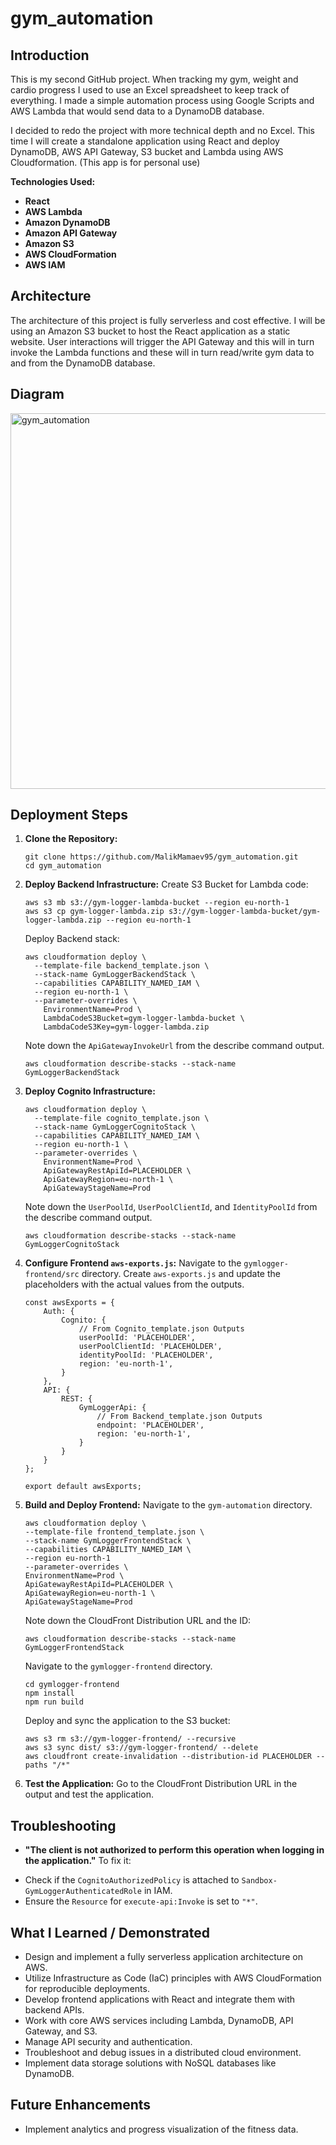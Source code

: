 # gym_automation
## Introduction
This is my second GitHub project. When tracking my gym, weight and cardio progress I used to use an Excel spreadsheet to keep track of everything. I made a simple automation process using Google Scripts and AWS Lambda that would send data to a DynamoDB database. 

I decided to redo the project with more technical depth and no Excel. This time I will create a standalone application using React and deploy DynamoDB, AWS API Gateway, S3 bucket and Lambda using AWS Cloudformation. (This app is for personal use)

**Technologies Used:**
* **React**
* **AWS Lambda**
* **Amazon DynamoDB**
* **Amazon API Gateway**
* **Amazon S3**
* **AWS CloudFormation**
* **AWS IAM**

## Architecture
The architecture of this project is fully serverless and cost effective. I will be using an Amazon S3 bucket to host the React application as a static website. User interactions will trigger the API Gateway and this will in turn invoke the Lambda functions and these will in turn read/write gym data to and from the DynamoDB database. 

## Diagram
<img width="601" height="601" alt="gym_automation" src="https://github.com/user-attachments/assets/6ea20ebd-c5cf-4e7f-a08b-1bfe801b4aac" />

## Deployment Steps

1.  **Clone the Repository:**
    ```
    git clone https://github.com/MalikMamaev95/gym_automation.git
    cd gym_automation
    ```

2.  **Deploy Backend Infrastructure:**
    Create S3 Bucket for Lambda code:
    ```
    aws s3 mb s3://gym-logger-lambda-bucket --region eu-north-1 
    aws s3 cp gym-logger-lambda.zip s3://gym-logger-lambda-bucket/gym-logger-lambda.zip --region eu-north-1
    ```
    Deploy Backend stack:
    ```
    aws cloudformation deploy \
      --template-file backend_template.json \
      --stack-name GymLoggerBackendStack \
      --capabilities CAPABILITY_NAMED_IAM \
      --region eu-north-1 \
      --parameter-overrides \
        EnvironmentName=Prod \
        LambdaCodeS3Bucket=gym-logger-lambda-bucket \
        LambdaCodeS3Key=gym-logger-lambda.zip
    ```
    Note down the `ApiGatewayInvokeUrl` from the describe command output.
    ```
    aws cloudformation describe-stacks --stack-name GymLoggerBackendStack
    ```

3.  **Deploy Cognito Infrastructure:**
    ```
    aws cloudformation deploy \
      --template-file cognito_template.json \
      --stack-name GymLoggerCognitoStack \
      --capabilities CAPABILITY_NAMED_IAM \
      --region eu-north-1 \
      --parameter-overrides \
        EnvironmentName=Prod \
        ApiGatewayRestApiId=PLACEHOLDER \
        ApiGatewayRegion=eu-north-1 \
        ApiGatewayStageName=Prod
    ```
    Note down the `UserPoolId`, `UserPoolClientId`, and `IdentityPoolId` from the describe command output.
    ```
    aws cloudformation describe-stacks --stack-name GymLoggerCognitoStack
    ```

4.  **Configure Frontend `aws-exports.js`:**
    Navigate to the `gymlogger-frontend/src` directory.
    Create `aws-exports.js` and update the placeholders with the actual values from the outputs.
    ```
    const awsExports = {
        Auth: {
            Cognito: {
                // From Cognito_template.json Outputs
                userPoolId: 'PLACEHOLDER',
                userPoolClientId: 'PLACEHOLDER',
                identityPoolId: 'PLACEHOLDER',
                region: 'eu-north-1',
            }
        },
        API: {
            REST: {
                GymLoggerApi: {
                    // From Backend_template.json Outputs
                    endpoint: 'PLACEHOLDER',
                    region: 'eu-north-1',
                }
            }
        }
    };

    export default awsExports;
    ```

5.  **Build and Deploy Frontend:**
    Navigate to the `gym-automation` directory.
    ```
    aws cloudformation deploy \
    --template-file frontend_template.json \
    --stack-name GymLoggerFrontendStack \
    --capabilities CAPABILITY_NAMED_IAM \
    --region eu-north-1
    --parameter-overrides \ 
    EnvironmentName=Prod \
    ApiGatewayRestApiId=PLACEHOLDER \
    ApiGatewayRegion=eu-north-1 \
    ApiGatewayStageName=Prod
    ```
    Note down the CloudFront Distribution URL and the ID:
    ```
    aws cloudformation describe-stacks --stack-name GymLoggerFrontendStack
    ```

    Navigate to the `gymlogger-frontend` directory.
    ```
    cd gymlogger-frontend
    npm install 
    npm run build
    ```
    Deploy and sync the application to the S3 bucket:
    ```
    aws s3 rm s3://gym-logger-frontend/ --recursive
    aws s3 sync dist/ s3://gym-logger-frontend/ --delete
    aws cloudfront create-invalidation --distribution-id PLACEHOLDER --paths "/*"
    ```

6.  **Test the Application:**
    Go to the CloudFront Distribution URL in the output and test the application.

## Troubleshooting

* **"The client is not authorized to perform this operation when logging in the application."**
To fix it:
- Check if the `CognitoAuthorizedPolicy` is attached to `Sandbox-GymLoggerAuthenticatedRole` in IAM.
- Ensure the `Resource` for `execute-api:Invoke` is set to `"*"`.

## What I Learned / Demonstrated
* Design and implement a fully serverless application architecture on AWS.
* Utilize Infrastructure as Code (IaC) principles with AWS CloudFormation for reproducible deployments.
* Develop frontend applications with React and integrate them with backend APIs.
* Work with core AWS services including Lambda, DynamoDB, API Gateway, and S3.
* Manage API security and authentication.
* Troubleshoot and debug issues in a distributed cloud environment.
* Implement data storage solutions with NoSQL databases like DynamoDB.

## Future Enhancements
* Implement analytics and progress visualization of the fitness data.
